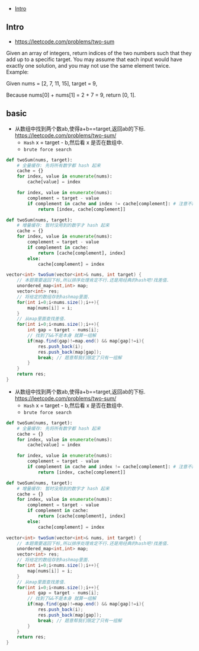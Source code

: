 - [Intro](#intro)

## Intro

- https://leetcode.com/problems/two-sum

Given an array of integers, return indices of the two numbers such that they add up to a specific target.
You may assume that each input would have exactly one solution, and you may not use the same element twice.
Example:

Given nums = [2, 7, 11, 15], target = 9,

Because nums[0] + nums[1] = 2 + 7 = 9,
return [0, 1].



## basic

- 从数组中找到两个数ab,使得a+b==target,返回ab的下标. https://leetcode.com/problems/two-sum/
  - `Hash` x = target - b,然后看 x 是否在数组中.
  - `brute force search`


```py
def twoSum(nums, target):
    # 全量缓存: 先将所有数字都 hash 起来
    cache = {}
    for index, value in enumerate(nums):
        cache[value] = index

    for index, value in enumerate(nums):
        complement = target - value
        if complement in cache and index != cache[complement]: # 注意不能等于本身!
            return [index, cache[complement]]

def twoSum(nums, target):
    # 增量缓存: 暂时没用到的数字才 hash 起来
    cache = {}
    for index, value in enumerate(nums):
        complement = target - value
        if complement in cache:
            return [cache[complement], index]
        else:
            cache[complement] = index
```

```csharp
vector<int> twoSum(vector<int>& nums, int target) {
    // 本题需要返回下标,所以排序处理肯定不行.还是用经典的hash吧!找差值.
    unordered_map<int,int> map;
    vector<int> res;
    // 将给定的数组存到hashmap里面.
    for(int i=0;i<nums.size();i++){
        map[nums[i]] = i;
    }
    // 从map里面查找差值.
    for(int i=0;i<nums.size();i++){
        int gap = target - nums[i];
        // 找到了&&不是本身 就算一组解
        if(map.find(gap)!=map.end() && map[gap]!=i){
            res.push_back(i);
            res.push_back(map[gap]);
            break; // 题意帮我们限定了只有一组解
        }
    }
    return res;
}
```

- 从数组中找到两个数ab,使得a+b==target,返回ab的下标. https://leetcode.com/problems/two-sum/
  - `Hash` x = target - b,然后看 x 是否在数组中.
  - `brute force search`


```py
def twoSum(nums, target):
    # 全量缓存: 先将所有数字都 hash 起来
    cache = {}
    for index, value in enumerate(nums):
        cache[value] = index

    for index, value in enumerate(nums):
        complement = target - value
        if complement in cache and index != cache[complement]: # 注意不能等于本身!
            return [index, cache[complement]]

def twoSum(nums, target):
    # 增量缓存: 暂时没用到的数字才 hash 起来
    cache = {}
    for index, value in enumerate(nums):
        complement = target - value
        if complement in cache:
            return [cache[complement], index]
        else:
            cache[complement] = index
```

```csharp
vector<int> twoSum(vector<int>& nums, int target) {
    // 本题需要返回下标,所以排序处理肯定不行.还是用经典的hash吧!找差值.
    unordered_map<int,int> map;
    vector<int> res;
    // 将给定的数组存到hashmap里面.
    for(int i=0;i<nums.size();i++){
        map[nums[i]] = i;
    }
    // 从map里面查找差值.
    for(int i=0;i<nums.size();i++){
        int gap = target - nums[i];
        // 找到了&&不是本身 就算一组解
        if(map.find(gap)!=map.end() && map[gap]!=i){
            res.push_back(i);
            res.push_back(map[gap]);
            break; // 题意帮我们限定了只有一组解
        }
    }
    return res;
}
```
